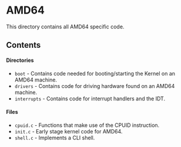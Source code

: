 # AMD64
This directory contains all AMD64 specific code.

## Contents

#### Directories
- `boot` - Contains code needed for booting/starting the Kernel on an AMD64 machine.
- `drivers` - Contains code for driving hardware found on an AMD64 machine.
- `interrupts` - Contains code for interrupt handlers and the IDT.

#### Files
- `cpuid.c` - Functions that make use of the CPUID instruction.
- `init.c` - Early stage kernel code for AMD64.
- `shell.c` - Implements a CLI shell.
